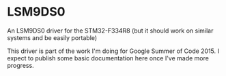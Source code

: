 # LSM9DS0
An LSM9DS0 driver for the STM32-F334R8 (but it should work on similar systems and be easily portable)

This driver is part of the work I'm doing for Google Summer of Code 2015. I expect to publish some basic documentation here once I've made more progress.
